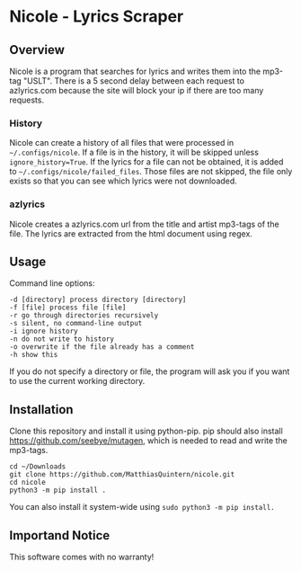 # Nicole - Lyrics Scraper

## Overview
Nicole is a program that searches for lyrics and writes them into the mp3-tag "USLT".
There is a 5 second delay between each request to azlyrics.com because the site will block your ip if there are too many requests.

### History
Nicole can create a history of all files that were processed in `~/.configs/nicole`.
If a file is in the history, it will be skipped unless `ignore_history=True`.
If the lyrics for a file can not be obtained, it is added to `~/.configs/nicole/failed_files`.
Those files are not skipped, the file only exists so that you can see which lyrics were not downloaded.

### azlyrics
Nicole creates a azlyrics.com url from the title and artist mp3-tags of the file.
The lyrics are extracted from the html document using regex.


## Usage
Command line options:
```man
-d [directory] process directory [directory]
-f [file] process file [file]
-r go through directories recursively
-s silent, no command-line output
-i ignore history
-n do not write to history
-o overwrite if the file already has a comment
-h show this
```
If you do not specify a directory or file, the program will ask you if you want to use the current working directory.

## Installation
Clone this repository and install it using python-pip.
pip should also install https://github.com/seebye/mutagen, which is needed to read and write the mp3-tags.
```shell
cd ~/Downloads
git clone https://github.com/MatthiasQuintern/nicole.git
cd nicole
python3 -m pip install .
```
You can also install it system-wide using `sudo python3 -m pip install.`

## Importand Notice
This software comes with no warranty!
